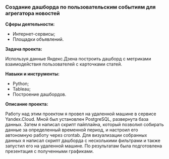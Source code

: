 ### Создание дашборда по пользовательским событиям для агрегатора новостей

**Сферы деятельности:**

- Интернет-сервисы;
- Площадки объявлений.

**Задача проекта:**

Используя данные Яндекс.Дзена построить дашборд с метриками взаимодействия пользователей с карточками статей.

**Навыки и инструменты:**

- Python;
- Tableau;
- Построение дашбордов.

**Описание проекта:**

Работу над этим проектом я провел на удаленной машине в сервисе Yandex.Cloud. Мной был установлен PostgreSQL, развернута база данных. Затем я написал скрипт пайплайна, который позволил собирать данные за определенный временной период, и настроил его автономную работу через crontab. Для визуализации собранных данных я написал скрипт дашборда с несколькими фильтрами и также запустил его на удаленной машине. По результатам была подготовлена презентация с полученными графиками.

